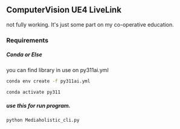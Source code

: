## ComputerVision UE4 LiveLink
not fully working. It's just some part on my co-operative education.

### Requirements
##### Conda or Else
you can find library in use on py311ai.yml
```bash
conda env create -f py311ai.yml
```
```bash
conda activate py311
```

##### use this for run program.
```bash
python Mediaholistic_cli.py
```
